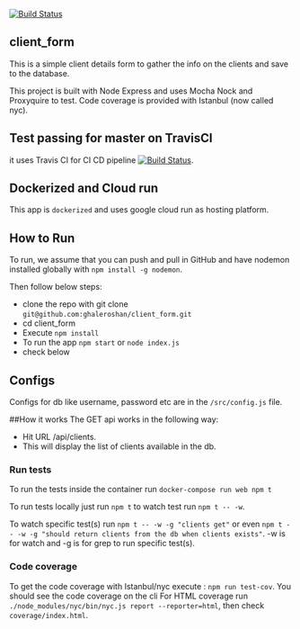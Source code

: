 [![Build Status](https://travis-ci.com/ghaleroshan/client_form.svg?branch=master)](https://travis-ci.com/ghaleroshan/client_form)
## client_form
This is a simple client details form to gather the info on the clients and save to the database.

This project is built with Node Express and uses Mocha Nock and Proxyquire to test. Code coverage is provided with Istanbul (now called nyc).

## Test passing for master on TravisCI
it uses Travis CI for CI CD pipeline [![Build Status](https://travis-ci.com/ghaleroshan/client_form.svg?branch=master)](https://travis-ci.com/ghaleroshan/client_form).

## Dockerized and Cloud run
This app is `dockerized` and uses google cloud run as hosting platform. 

## How to Run
To run, we assume that you can push and pull in GitHub and have nodemon installed globally with `npm install -g nodemon`. 

Then follow below steps:

- clone the repo with git clone `git@github.com:ghaleroshan/client_form.git`
- cd client_form
- Execute `npm install`
- To run the app `npm start` or `node index.js`
- check below

## Configs
Configs for db like username, password etc are in the `/src/config.js` file.

##How it works
The GET api works in the following way:

- Hit URL /api/clients.
- This will display the list of clients available in the db.

### Run tests

To run the tests inside the container run `docker-compose run web npm t`

To run tests locally just run `npm t` to watch test run `npm t -- -w`.

To watch specific test(s) run `npm t -- -w -g "clients get"` or even
`npm t -- -w -g "should return clients from the db when clients exists"`. -w is for watch and -g is for grep to run specific test(s).

### Code coverage

To get the code coverage with Istanbul/nyc execute : `npm run test-cov`. You should see the code coverage on the cli
For HTML coverage run `./node_modules/nyc/bin/nyc.js report --reporter=html`, then check `coverage/index.html`.


